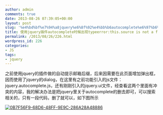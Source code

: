 ```yaml
---
author: admin
comments: true
date: 2013-08-26 07:39:05+00:00
layout: post
slug: '%e4%bd%bf%e7%94%a8jquery%e6%8f%92%e4%bb%b6autocomplete%e6%97%b6%e5%80%99%e5%87%ba%e7%8e%b0typeerrorthis-source-is-not-a-function%e5%8d%b3%e4%b8%8ejquery%e7%9a%84autocomplete%e5%86%b2%e7%aa%81'
title: 使用jquery插件autocomplete时候出现typeerror:this.source is not a function即与jquery的autocomplete冲突
permalink: /2013/08/26/226.html
wordpress_id: 226
categories:
- JS
tags:
- jquery
---
```


之前使用jquery的插件做的自动提示邮箱后缀，后来因需要在此页面增加弹出框，因而使用了jquery的dialog，在这里有之前功能引入的js文件：jquery.autocomplete.js，还有刚刚引入的jquery.ui文件，经查看这两个里面有冲突的内容，我的解决办法是把jquery里关于autocomplete的删去即可，可以搜索相关的，只有一段代码，删了就可以，如下图所示



[![0B7F56F9-68D6-48FF-9E9C-286A28A48886](http://akmumu-wordpress.stor.sinaapp.com/uploads/2013/08/0B7F56F9-68D6-48FF-9E9C-286A28A48886.jpg)](http://akmumu-wordpress.stor.sinaapp.com/uploads/2013/08/0B7F56F9-68D6-48FF-9E9C-286A28A48886.jpg)
